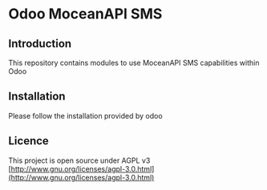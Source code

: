 # Odoo MoceanAPI SMS


## Introduction
This repository contains modules to use MoceanAPI SMS capabilities within Odoo

## Installation
Please follow the installation provided by odoo

## Licence
This project is open source under AGPL v3 [http://www.gnu.org/licenses/agpl-3.0.html](http://www.gnu.org/licenses/agpl-3.0.html)